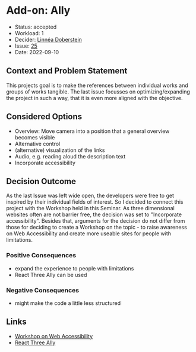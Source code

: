 # Add-on: Ally

* Status: accepted
* Workload: 1 <!-- optional -->
* Decider: [Linnéa Doberstein](https://github.com/Moosgloeckchen)
* Issue: [25](https://github.com/mi-classroom/mi-web-technologien-beiboot-ss2022-Moosgloeckchen/issues/25) <!-- optional -->
* Date: 2022-09-10 <!-- optional -->

## Context and Problem Statement

This projects goal is to make the references between individual works and groups of works tangible. The last issue focusses on optimizing/expanding the project in such a way, that it is even more aligned with the objective. 

## Considered Options

* Overview: Move camera into a position that a general overview becomes visible
* Alternative control
* (alternative) visualization of the links
* Audio, e.g. reading aloud the description text
* Incorporate accessibility

## Decision Outcome

As the last Issue was left wide open, the developers were free to get inspired by their individual fields of interest. So I decided to connect this project with the Workshop held in this Seminar. As three dimensional websites often are not barrier free, the decision was set to "Incorporate accessibility". Besides that, arguments for the decision do not differ from those for deciding to create a Workshop on the topic - to raise awareness on Web Accessibility and create more useable sites for people with limitations.

### Positive Consequences <!-- optional -->

* expand the experience to people with limitations
* React Three Ally can be used

### Negative Consequences <!-- optional -->

* might make the code a little less structured

## Links <!-- optional -->

* [Workshop on Web Accessibility](https://github.com/Moosgloeckchen/wt-workshop-a11y)
* [React Three Ally](https://github.com/pmndrs/react-three-a11y)
